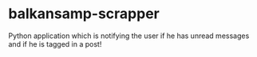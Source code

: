 # balkansamp-scrapper
Python application which is notifying the user if he has unread messages and if he is tagged in a post!

